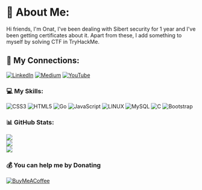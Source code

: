 # 🔐 About Me:
Hi friends, I'm Onat, I've been dealing with Sibert security for 1 year and I've been getting certificates about it. Apart from these, I add something to myself by solving CTF in TryHackMe.

## 🔗 My Connections:
[![LinkedIn](https://img.shields.io/badge/LinkedIn-%230077B5.svg?logo=linkedin&logoColor=white)](https://linkedin.com/in/https://www.linkedin.com/in/onat-dibo/) [![Medium](https://img.shields.io/badge/Medium-12100E?logo=medium&logoColor=white)](https://medium.com/@hesflay) [![YouTube](https://img.shields.io/badge/YouTube-%23FF0000.svg?logo=YouTube&logoColor=white)](https://youtube.com/@https://www.youtube.com/channel/UCYh-hWK3WHnR3dPz8R_d7lg) 

### 💻 My Skills:
![CSS3](https://img.shields.io/badge/css3-%231572B6.svg?style=for-the-badge&logo=css3&logoColor=white) ![HTML5](https://img.shields.io/badge/html5-%23E34F26.svg?style=for-the-badge&logo=html5&logoColor=white) ![Go](https://img.shields.io/badge/go-%2300ADD8.svg?style=for-the-badge&logo=go&logoColor=white) ![JavaScript](https://img.shields.io/badge/javascript-%23323330.svg?style=for-the-badge&logo=javascript&logoColor=%23F7DF1E) ![LINUX](https://img.shields.io/badge/Linux-FCC624?style=for-the-badge&logo=linux&logoColor=black) ![MySQL](https://img.shields.io/badge/mysql-%2300f.svg?style=for-the-badge&logo=mysql&logoColor=white) ![C](https://img.shields.io/badge/c-%2300599C.svg?style=for-the-badge&logo=c&logoColor=white) ![Bootstrap](https://img.shields.io/badge/bootstrap-%23563D7C.svg?style=for-the-badge&logo=bootstrap&logoColor=white)
### 📊 GitHub Stats:
![](https://github-readme-stats.vercel.app/api?username=onatdibo&theme=tokyonight&hide_border=false&include_all_commits=true&count_private=false)<br/>
![](https://github-readme-streak-stats.herokuapp.com/?user=onatdibo&theme=tokyonight&hide_border=false)<br/>
![](https://github-readme-stats.vercel.app/api/top-langs/?username=onatdibo&theme=tokyonight&hide_border=false&include_all_commits=true&count_private=false&layout=compact)

  ### 💰 You can help me by Donating
  [![BuyMeACoffee](https://img.shields.io/badge/Buy%20Me%20a%20Coffee-ffdd00?style=for-the-badge&logo=buy-me-a-coffee&logoColor=black)](https://buymeacoffee.com/onatdibo) 

<!-- Proudly created with GPRM ( https://gprm.itsvg.in ) -->
